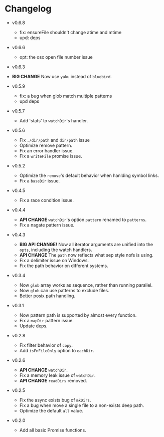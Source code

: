 # Changelog

- v0.6.8

  - fix: ensureFile shouldn't change atime and mtime
  - upd: deps

- v0.6.6

  - opt: the osx open file number issue

- v0.6.3

 - **BIG CHANGE** Now use `yaku` instead of `bluebird`.

- v0.5.9

  - fix: a bug when glob match multiple patterns
  - upd deps

- v0.5.7

  - Add 'stats' to `watchDir`'s handler.

- v0.5.6

  - Fix `./dir/path` and `dir/path` issue
  - Optimize remove pattern.
  - Fix an error handler issue.
  - Fix a `writeFile` promise issue.

- v0.5.2

  - Optimize the `remove`'s default behavior when hanlding symbol links.
  - Fix a `baseDir` issue.

- v0.4.5

  - Fix a race condition issue.

- v0.4.4

  - **API CHANGE** `watchDir`'s option `pattern` renamed to `patterns`.
  - Fix a nagate pattern issue.

- v0.4.3

  - **BIG API CHANGE!** Now all iterator arguments are unified into the `opts`,
    including the watch handlers.
  - **API CHANGE** The `path` now reflects what sep style nofs is using.
  - Fix a delimiter issue on Windows.
  - Fix the path behavior on different systems.

- v0.3.4

  - Now `glob` array works as sequence, rather than running parallel.
  - Now `glob` can use patterns to exclude files.
  - Better posix path handling.

- v0.3.1

  - Now pattern path is supported by almost every function.
  - Fix a `mapDir` pattern issue.
  - Update deps.

- v0.2.8

  - Fix filter behavior of `copy`.
  - Add `isFnFileOnly` option to `eachDir`.

- v0.2.6

  - **API CHANGE** `watchDir`.
  - Fix a memory leak issue of `watchDir`.
  - **API CHANGE** `readDirs` removed.

- v0.2.5

  - Fix the async exists bug of `mkDirs`.
  - Fix a bug when move a single file to a non-exists deep path.
  - Optimize the default `all` value.

- v0.2.0

  - Add all basic Promise functions.
